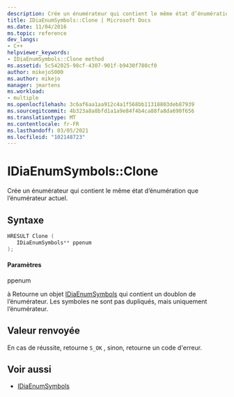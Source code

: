 ```yaml
---
description: Crée un énumérateur qui contient le même état d’énumération que l’énumérateur de symboles en cours.
title: IDiaEnumSymbols::Clone | Microsoft Docs
ms.date: 11/04/2016
ms.topic: reference
dev_langs:
- C++
helpviewer_keywords:
- IDiaEnumSymbols::Clone method
ms.assetid: 5c542025-98cf-4307-901f-b9430f780cf0
author: mikejo5000
ms.author: mikejo
manager: jmartens
ms.workload:
- multiple
ms.openlocfilehash: 3c6af6aa1aa912c4a1f568bb11318803deb87939
ms.sourcegitcommit: 4b323a8a8bfd1a1a9e84f4b4ca88fa8da690f656
ms.translationtype: MT
ms.contentlocale: fr-FR
ms.lasthandoff: 03/05/2021
ms.locfileid: "102148723"
---
```

# <a name="idiaenumsymbolsclone"></a>IDiaEnumSymbols::Clone
Crée un énumérateur qui contient le même état d’énumération que l’énumérateur actuel.

## <a name="syntax"></a>Syntaxe

```C++
HRESULT Clone ( 
   IDiaEnumSymbols** ppenum
);
```

#### <a name="parameters"></a>Paramètres
 ppenum

à Retourne un objet [IDiaEnumSymbols](../../debugger/debug-interface-access/idiaenumsymbols.md) qui contient un doublon de l’énumérateur. Les symboles ne sont pas dupliqués, mais uniquement l’énumérateur.

## <a name="return-value"></a>Valeur renvoyée
 En cas de réussite, retourne `S_OK` , sinon, retourne un code d'erreur.

## <a name="see-also"></a>Voir aussi
- [IDiaEnumSymbols](../../debugger/debug-interface-access/idiaenumsymbols.md)
